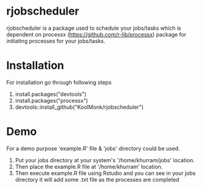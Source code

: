 # rjobscheduler
rjobscheduler is a package used to schedule your jobs/tasks which is dependent on processx (https://github.com/r-lib/processx) 
package for initiating processes for your jobs/tasks.

# Installation
For installation go through following steps
1) install.packages("devtools")
2) install.packages("processx")
3) devtools::install_github("KoolMonk/rjobscheduler")

# Demo
For a demo purpose 'example.R' file & 'jobs' directory could be used.
1) Put your jobs directory at your system's '/home/khurram/jobs' location.
2) Then place the example.R file at '/home/khurram' location.
3) Then execute example.R file using Rstudio and you can see in your jobs directory it will add some .txt file as the processes are
completed

